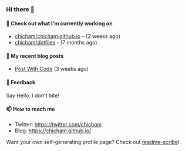 ### Hi there 👋

#### 👷 Check out what I'm currently working on

- [chicham/chicham.github.io](https://github.com/chicham/chicham.github.io) -  (2 weeks ago)
- [chicham/dotfiles](https://github.com/chicham/dotfiles) -  (7 months ago)

#### 📜 My recent blog posts

- [Post With Code](https://chicham.github.io/posts/post-with-code/index.html) (3 weeks ago)

#### 💬 Feedback

Say Hello, I don't bite!

#### 📫 How to reach me

- Twitter: https://twitter.com/chicham
- Blog: https://chicham.github.io/

Want your own self-generating profile page? Check out [readme-scribe](https://github.com/muesli/readme-scribe)!


